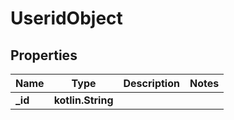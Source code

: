 
# UseridObject

## Properties
Name | Type | Description | Notes
------------ | ------------- | ------------- | -------------
**_id** | **kotlin.String** |  | 



